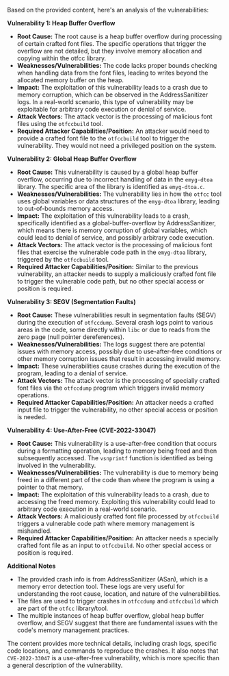 Based on the provided content, here's an analysis of the vulnerabilities:

**Vulnerability 1: Heap Buffer Overflow**

*   **Root Cause:** The root cause is a heap buffer overflow during processing of certain crafted font files. The specific operations that trigger the overflow are not detailed, but they involve memory allocation and copying within the otfcc library.
*   **Weaknesses/Vulnerabilities:** The code lacks proper bounds checking when handling data from the font files, leading to writes beyond the allocated memory buffer on the heap.
*   **Impact:** The exploitation of this vulnerability leads to a crash due to memory corruption, which can be observed in the AddressSanitizer logs. In a real-world scenario, this type of vulnerability may be exploitable for arbitrary code execution or denial of service.
*   **Attack Vectors:** The attack vector is the processing of malicious font files using the `otfccbuild` tool.
*   **Required Attacker Capabilities/Position:** An attacker would need to provide a crafted font file to the `otfccbuild` tool to trigger the vulnerability. They would not need a privileged position on the system.

**Vulnerability 2: Global Heap Buffer Overflow**

*   **Root Cause:** This vulnerability is caused by a global heap buffer overflow, occurring due to incorrect handling of data in the `emyg-dtoa` library. The specific area of the library is identified as `emyg-dtoa.c`.
*   **Weaknesses/Vulnerabilities:** The vulnerability lies in how the `otfcc` tool uses global variables or data structures of the `emyg-dtoa` library, leading to out-of-bounds memory access.
*   **Impact:** The exploitation of this vulnerability leads to a crash, specifically identified as a global-buffer-overflow by AddressSanitizer, which means there is memory corruption of global variables, which could lead to denial of service, and possibly arbitrary code execution.
*  **Attack Vectors:** The attack vector is the processing of malicious font files that exercise the vulnerable code path in the `emyg-dtoa` library, triggered by the `otfccbuild` tool.
*   **Required Attacker Capabilities/Position:** Similar to the previous vulnerability, an attacker needs to supply a maliciously crafted font file to trigger the vulnerable code path, but no other special access or position is required.

**Vulnerability 3: SEGV (Segmentation Faults)**

*   **Root Cause:** These vulnerabilities result in segmentation faults (SEGV) during the execution of `otfccdump`. Several crash logs point to various areas in the code, some directly within `libc` or due to reads from the zero page (null pointer dereferences).
*   **Weaknesses/Vulnerabilities:** The logs suggest there are potential issues with memory access, possibly due to use-after-free conditions or other memory corruption issues that result in accessing invalid memory.
*   **Impact:** These vulnerabilities cause crashes during the execution of the program, leading to a denial of service.
*   **Attack Vectors:** The attack vector is the processing of specially crafted font files via the `otfccdump` program which triggers invalid memory operations.
*   **Required Attacker Capabilities/Position:** An attacker needs a crafted input file to trigger the vulnerability, no other special access or position is needed.

**Vulnerability 4: Use-After-Free (CVE-2022-33047)**

*   **Root Cause:** This vulnerability is a use-after-free condition that occurs during a formatting operation, leading to memory being freed and then subsequently accessed. The `vsnprintf` function is identified as being involved in the vulnerability.
*  **Weaknesses/Vulnerabilities:** The vulnerability is due to memory being freed in a different part of the code than where the program is using a pointer to that memory.
*   **Impact:** The exploitation of this vulnerability leads to a crash, due to accessing the freed memory. Exploiting this vulnerability could lead to arbitrary code execution in a real-world scenario.
*   **Attack Vectors:**  A maliciously crafted font file processed by `otfccbuild` triggers a vulnerable code path where memory management is mishandled.
*   **Required Attacker Capabilities/Position:** An attacker needs a specially crafted font file as an input to `otfccbuild`. No other special access or position is required.

**Additional Notes**

*   The provided crash info is from AddressSanitizer (ASan), which is a memory error detection tool. These logs are very useful for understanding the root cause, location, and nature of the vulnerabilities.
*   The files are used to trigger crashes in `otfccdump` and `otfccbuild` which are part of the `otfcc` library/tool.
* The multiple instances of heap buffer overflow, global heap buffer overflow, and SEGV suggest that there are fundamental issues with the code's memory management practices.

The content provides more technical details, including crash logs, specific code locations, and commands to reproduce the crashes. It also notes that `CVE-2022-33047` is a use-after-free vulnerability, which is more specific than a general description of the vulnerability.